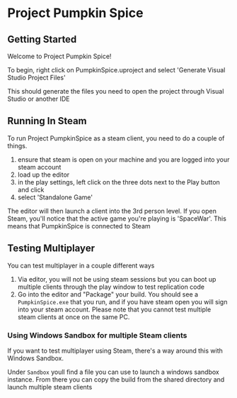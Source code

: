 # Project Pumpkin Spice

## Getting Started
Welcome to Project Pumpkin Spice!

To begin, right click on PumpkinSpice.uproject and select 'Generate Visual Studio Project Files'

This should generate the files you need to open the project through Visual Studio or another IDE

## Running In Steam

To run Project PumpkinSpice as a steam client, you need to do a couple of things. 

1. ensure that steam is open on your machine and you are logged into your steam account
2. load up the editor
3. in the play settings, left click on the three dots next to the Play button and click
4. select 'Standalone Game' 

The editor will then launch a client into the 3rd person level. If you open Steam, you'll notice that the active game you're playing is
'SpaceWar'. This means that PumpkinSpice is connected to Steam

## Testing Multiplayer

You can test multiplayer in a couple different ways

1. Via editor, you will not be using steam sessions but you can boot up multiple clients through the play window to test replication code
2. Go into the editor and "Package" your build. You should see a `PumpkinSpice.exe` that you run, and if you have steam open you will sign into your steam account. Please note that you cannot test multiple steam clients at once on the same PC. 

### Using Windows Sandbox for multiple Steam clients

If you want to test multiplayer using Steam, there's a way around this with Windows Sandbox.

Under `Sandbox` youll find a file you can use to launch a windows sandbox instance. From there you can copy the build from the shared directory and launch multiple steam clients